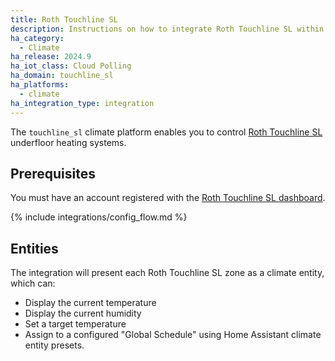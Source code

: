 ```yaml
---
title: Roth Touchline SL
description: Instructions on how to integrate Roth Touchline SL within Home Assistant.
ha_category:
  - Climate
ha_release: 2024.9
ha_iot_class: Cloud Polling
ha_domain: touchline_sl
ha_platforms:
  - climate
ha_integration_type: integration
---
```


The `touchline_sl` climate platform enables you to control [Roth Touchline SL](https://www.roth-uk.com/products/control-systems/roth-touchliner-sl-wireless-system) underfloor heating systems.

## Prerequisites

You must have an account registered with the [Roth Touchline SL dashboard](https://roth-touchlinesl.com/login).

{% include integrations/config_flow.md %}

## Entities

The integration will present each Roth Touchline SL zone as a climate entity, which can:

- Display the current temperature
- Display the current humidity
- Set a target temperature
- Assign to a configured "Global Schedule" using Home Assistant climate entity presets.

